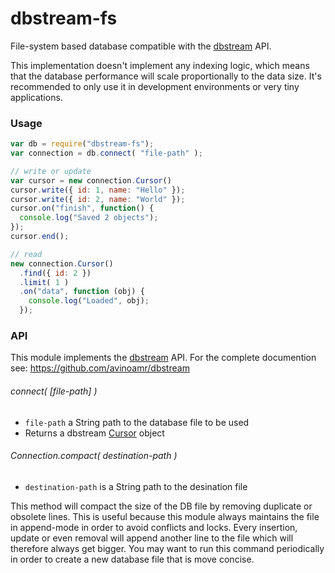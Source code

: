 dbstream-fs
===========

File-system based database compatible with the [dbstream](https://github.com/avinoamr/dbstream) API.

This implementation doesn't implement any indexing logic, which means that the database performance will scale proportionally to the data size. It's recommended to only use it in development environments or very tiny applications.

### Usage

```javascript
var db = require("dbstream-fs");
var connection = db.connect( "file-path" );

// write or update
var cursor = new connection.Cursor()
cursor.write({ id: 1, name: "Hello" });
cursor.write({ id: 2, name: "World" });
cursor.on("finish", function() {
  console.log("Saved 2 objects");
});
cursor.end();

// read
new connection.Cursor()
  .find({ id: 2 })
  .limit( 1 )
  .on("data", function (obj) {
    console.log("Loaded", obj);
  });
```

### API

This module implements the [dbstream](https://github.com/avinoamr/dbstream) API. For the complete documention see: https://github.com/avinoamr/dbstream

###### connect( [file-path] )

* `file-path` a String path to the database file to be used
* Returns a dbstream [Cursor](https://github.com/avinoamr/dbstream#cursor) object

###### Connection.compact( destination-path )

* `destination-path` is a String path to the desination file 

This method will compact the size of the DB file by removing duplicate or obsolete lines. This is useful because this module always maintains the file in append-mode in order to avoid conflicts and locks. Every insertion, update or even removal will append another line to the file which will therefore always get bigger. You may want to run this command periodically in order to create a new database file that is move concise.

